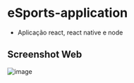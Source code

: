 # eSports-application
- Aplicação react, react native e node
## Screenshot Web
![image](https://user-images.githubusercontent.com/12224963/190553835-8cfa19c9-1ea5-4621-81ba-df5ad4091128.png)
